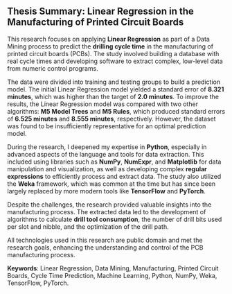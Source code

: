 ## Thesis Summary: Linear Regression in the Manufacturing of Printed Circuit Boards

This research focuses on applying **Linear Regression** as part of a Data Mining process to predict the **drilling cycle time** in the manufacturing of printed circuit boards (PCBs). The study involved building a database with real cycle times and developing software to extract complex, low-level data from numeric control programs.

The data were divided into training and testing groups to build a prediction model. The initial Linear Regression model yielded a standard error of **8.321 minutes**, which was higher than the target of **2.0 minutes**. To improve the results, the Linear Regression model was compared with two other algorithms: **M5 Model Trees** and **M5 Rules**, which produced standard errors of **6.525 minutes** and **8.555 minutes**, respectively. However, the dataset was found to be insufficiently representative for an optimal prediction model.

During the research, I deepened my expertise in **Python**, especially in advanced aspects of the language and tools for data extraction. This included using libraries such as **NumPy**, **NumExpr**, and **Matplotlib** for data manipulation and visualization, as well as developing complex **regular expressions** to efficiently process and extract data. The study also utilized the **Weka** framework, which was common at the time but has since been largely replaced by more modern tools like **TensorFlow** and **PyTorch**.

Despite the challenges, the research provided valuable insights into the manufacturing process. The extracted data led to the development of algorithms to calculate **drill tool consumption**, the number of drill bits used per slot and nibble, and the optimization of the drill path.

All technologies used in this research are public domain and met the research goals, enhancing the understanding and control of the PCB manufacturing process.

**Keywords**: Linear Regression, Data Mining, Manufacturing, Printed Circuit Boards, Cycle Time Prediction, Machine Learning, Python, NumPy, Weka, TensorFlow, PyTorch.
